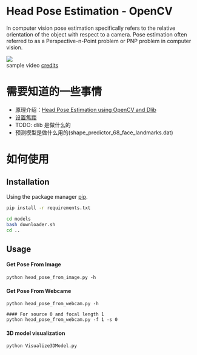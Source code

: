 # Head Pose Estimation - OpenCV
In computer vision pose estimation specifically refers to the relative orientation of the object with respect to a camera. Pose estimation often referred to as a Perspective-n-Point problem or PNP problem in computer vision.

![](sample.gif)<br>
sample video [credits](https://www.pexels.com/video/close-up-of-a-woman-showing-different-facial-expressions-3063839/)


# 需要知道的一些事情
- 原理介绍：[Head Pose Estimation using OpenCV and Dlib](https://learnopencv.com/head-pose-estimation-using-opencv-and-dlib/)  
- [设置焦距](https://docs.opencv.org/3.4/d4/d94/tutorial_camera_calibration.html)  
- TODO: dlib 是做什么的  
- 预测模型是做什么用的(shape_predictor_68_face_landmarks.dat)  

# 如何使用  
## Installation

Using the package manager [pip](https://pip.pypa.io/en/stable/).

```bash
pip install -r requirements.txt
```
```bash
cd models
bash downloader.sh
cd ..
```
## Usage
#### Get Pose From Image
```
python head_pose_from_image.py -h
```
#### Get Pose From Webcame
```
python head_pose_from_webcam.py -h

#### For source 0 and focal length 1
python head_pose_from_webcam.py -f 1 -s 0
```
#### 3D model visualization
```
python Visualize3DModel.py
```
